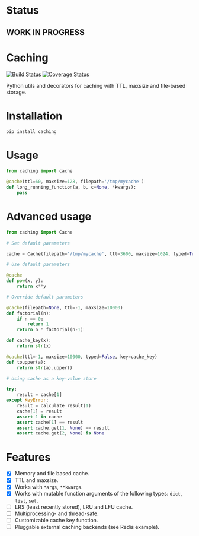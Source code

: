 # Status
## WORK IN PROGRESS

# Caching

[![Build Status](https://travis-ci.org/bofm/python-caching.svg?branch=master)](https://travis-ci.org/bofm/python-caching) [![Coverage Status](https://coveralls.io/repos/github/bofm/python-caching/badge.svg)](https://coveralls.io/github/bofm/python-caching)

Python utils and decorators for cаching with TTL, maxsize and file-based storage.

# Installation

`pip install caching`

# Usage

```python
from caching import cache

@cache(ttl=60, maxsize=128, filepath='/tmp/mycache')
def long_running_function(a, b, c=None, *kwargs):
    pass
```

# Advanced usage

```python
from caching import Cache

# Set default parameters

cache = Cache(filepath='/tmp/mycache', ttl=3600, maxsize=1024, typed=True)

# Use default parameters

@cache
def pow(x, y):
    return x**y

# Override default parameters

@cache(filepath=None, ttl=-1, maxsize=10000)
def factorial(n):
    if n == 0:
        return 1
    return n * factorial(n-1)

def cache_key(x):
    return str(x)

@cache(ttl=-1, maxsize=10000, typed=False, key=cache_key)
def toupper(a):
    return str(a).upper()

# Using cache as a key-value store

try:
    result = cache[1]
except KeyError:
    result = calculate_result(1)
    cache[1] = result
    assert 1 in cache
    assert cache[1] == result
    assert cache.get(1, None) == result
    assert cache.get(2, None) is None

```

# Features

- [x] Memory and file based cache.
- [x] TTL and maxsize.
- [x] Works with `*args`, `**kwargs`.
- [x] Works with mutable function arguments of the following types: `dict`, `list`, `set`.
- [ ] LRS (least recently stored), LRU and LFU cache.
- [ ] Multiprocessing- and thread-safe.
- [ ] Customizable cache key function.
- [ ] Pluggable external caching backends (see Redis example).
